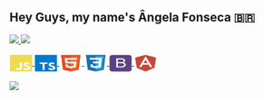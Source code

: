 ## Hey Guys, my name's Ângela Fonseca :brazil:
<div>
    <a href="https://github.com/angelafonsecafaria">
        <img height="180em"
            src="https://github-readme-stats.vercel.app/api?username=angelafonsecafaria&show_icons=true&theme=dracula&include_all_commits=true&count_private=true" />
        <img height="180em"
            src="https://github-readme-stats.vercel.app/api/top-langs/?username=angelafonsecafaria&layout=compact&langs_count=16&theme=dracula" />
        <div>
            <div style="display: inline_block"><br>
                <img align="center" alt="Angela-Js" height="30" width="40"
                    src="https://raw.githubusercontent.com/devicons/devicon/master/icons/javascript/javascript-plain.svg">
                <img align="center" alt="Angela-Ts" height="30" width="40"
                    src="https://raw.githubusercontent.com/devicons/devicon/master/icons/typescript/typescript-plain.svg">
                <img align="center" alt="Angela-HTML" height="30" width="40"
                    src="https://raw.githubusercontent.com/devicons/devicon/master/icons/html5/html5-original.svg">
                <img align="center" alt="Angela-CSS" height="30" width="40"
                    src="https://raw.githubusercontent.com/devicons/devicon/master/icons/css3/css3-original.svg">
                <img align="center" alt="Angela-bootstrap" height="30" width="40"
                    src="https://github.com/devicons/devicon/blob/master/icons/bootstrap/bootstrap-plain.svg">
                <img align="center" alt="Angela-angular" height="30" width="40"
                    src="https://github.com/devicons/devicon/blob/master/icons/angularjs/angularjs-plain.svg">
            </div>
            <br>
            <div>
                <a href="https://www.linkedin.com/in/ângela-fonseca-faria-9b2391120/" target="_blank"><img
                        src="https://img.shields.io/badge/-LinkedIn-%230077B5?style=for-the-badge&logo=linkedin&logoColor=white"
                        target="_blank"></a>
            </div>
        </div>
    </a>
</div>
